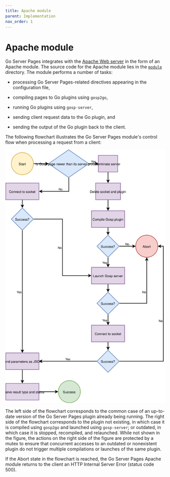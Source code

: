 ```yaml
---
title: Apache module
parent: Implementation
nav_order: 1
---
```


Apache module
=============

Go Server Pages integrates with the [Apache Web server](https://httpd.apache.org/) in the form of an Apache module.  The source code for the Apache module lies in the [`module`](https://github.com/spakin/gosp/tree/master/src/module) directory.  The module performs a number of tasks:

* processing Go Server Pages-related directives appearing in the configuration file,

* compiling pages to Go plugins using `gosp2go`,

* running Go plugins using `gosp-server`,

* sending client request data to the Go plugin, and

* sending the output of the Go plugin back to the client.

The following flowchart illustrates the Go Server Pages module's control flow when processing a request from a client:

![Module control flow](../assets/img/gosp-flowchart.svg "Go Server Pages module control flow")

The left side of the flowchart corresponds to the common case of an up-to-date version of the Go Server Pages plugin already being running.  The right side of the flowchart corresponds to the plugin not existing, in which case it is compiled using `gosp2go` and launched using `gosp-server`; or outdated, in which case it is stopped, recompiled, and relaunched.  While not shown in the figure, the actions on the right side of the figure are protected by a mutex to ensure that concurrent accesses to an outdated or nonexistent plugin do not trigger multiple compilations or launches of the same plugin.

If the Abort state in the flowchart is reached, the Go Server Pages Apache module returns to the client an HTTP Internal Server Error (status code 500).
